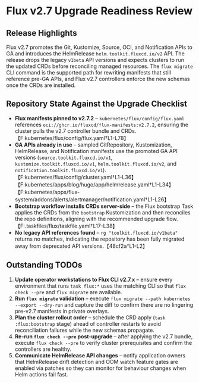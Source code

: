 # Flux v2.7 Upgrade Readiness Review

## Release Highlights

Flux v2.7 promotes the Git, Kustomize, Source, OCI, and Notification APIs to GA and introduces the HelmRelease `helm.toolkit.fluxcd.io/v2` API. The release drops the legacy `v1beta` API versions and expects clusters to run the updated CRDs before reconciling managed resources. The `flux migrate` CLI command is the supported path for rewriting manifests that still reference pre-GA APIs, and Flux v2.7 controllers enforce the new schemas once the CRDs are installed.

## Repository State Against the Upgrade Checklist

- **Flux manifests pinned to v2.7.2** – `kubernetes/flux/config/flux.yaml` references `oci://ghcr.io/fluxcd/flux-manifests:v2.7.2`, ensuring the cluster pulls the v2.7 controller bundle and CRDs.【F:kubernetes/flux/config/flux.yaml†L1-L78】
- **GA APIs already in use** – sampled GitRepository, Kustomization, HelmRelease, and Notification manifests use the promoted GA API versions (`source.toolkit.fluxcd.io/v1`, `kustomize.toolkit.fluxcd.io/v1`, `helm.toolkit.fluxcd.io/v2`, and `notification.toolkit.fluxcd.io/v1`).【F:kubernetes/flux/config/cluster.yaml†L1-L36】【F:kubernetes/apps/blog/hugo/app/helmrelease.yaml†L1-L34】【F:kubernetes/apps/flux-system/addons/alerts/alertmanager/notification.yaml†L1-L26】
- **Bootstrap workflow installs CRDs server-side** – the Flux bootstrap Task applies the CRDs from the `bootstrap` Kustomization and then reconciles the repo definitions, aligning with the recommended upgrade flow.【F:.taskfiles/flux/taskfile.yaml†L17-L38】
- **No legacy API references found** – `rg "toolkit.fluxcd.io/v1beta"` returns no matches, indicating the repository has been fully migrated away from deprecated API versions.【48cf2a†L1-L2】

## Outstanding TODOs

1. **Update operator workstations to Flux CLI v2.7.x** – ensure every environment that runs `task flux:*` uses the matching CLI so that `flux check --pre` and `flux migrate` are available.
2. **Run `flux migrate` validation** – execute `flux migrate --path kubernetes --export --dry-run` and capture the diff to confirm there are no lingering pre-v2.7 manifests in private overlays.
3. **Plan the cluster rollout order** – schedule the CRD apply (`task :flux:bootstrap` stage) ahead of controller restarts to avoid reconciliation failures while the new schemas propagate.
4. **Re-run `flux check --pre` post-upgrade** – after applying the v2.7 bundle, execute `flux check --pre` to verify cluster prerequisites and confirm the controllers are healthy.
5. **Communicate HelmRelease API changes** – notify application owners that HelmRelease drift detection and OOM watch feature gates are enabled via patches so they can monitor for behaviour changes when Helm actions fail fast.
